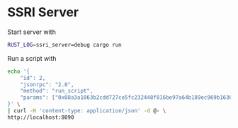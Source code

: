 # SSRI Server

Start server with

```sh
RUST_LOG=ssri_server=debug cargo run
```

Run a script with

```sh
echo '{
    "id": 2,
    "jsonrpc": "2.0",
    "method": "run_script",
    "params": ["0x08a3a1063b2cdd727ce5fc232448f816be97a64b189ec969b163841ac37a4aae", 0, ["0xaa", "0x1234"]]
}' \
| curl -H 'content-type: application/json' -d @- \
http://localhost:8090
```